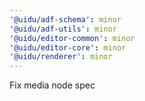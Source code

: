 ```yaml
---
'@uidu/adf-schema': minor
'@uidu/adf-utils': minor
'@uidu/editor-common': minor
'@uidu/editor-core': minor
'@uidu/renderer': minor
---
```


Fix media node spec
